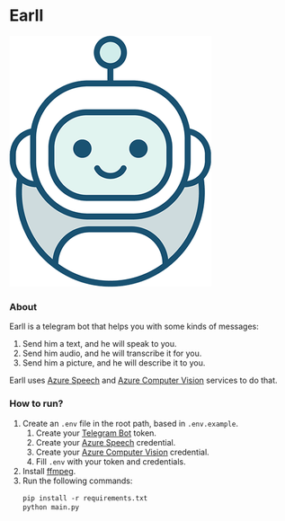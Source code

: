 # Earll

![Earll](https://raw.githubusercontent.com/jcavalin/earll_bot/main/assets/avatar.png)

### About
Earll is a telegram bot that helps you with some kinds of messages:
1. Send him a text, and he will speak to you.
2. Send him audio, and he will transcribe it for you.
3. Send him a picture, and he will describe it to you.

Earll uses [Azure Speech](https://azure.microsoft.com/en-us/services/cognitive-services/speech-services/) and [Azure Computer Vision](https://azure.microsoft.com/en-us/services/cognitive-services/computer-vision/) services to do that.

### How to run?
1. Create an `.env` file in the root path, based in `.env.example`.
   1. Create your [Telegram Bot](https://t.me/botfather) token.
   2. Create your [Azure Speech](https://azure.microsoft.com/en-us/services/cognitive-services/speech-services/) credential.
   3. Create your [Azure Computer Vision](https://azure.microsoft.com/en-us/services/cognitive-services/computer-vision/) credential.
   4. Fill `.env` with your token and credentials.
2. Install [ffmpeg](https://www.ffmpeg.org/).
3. Run the following commands:
    ```
    pip install -r requirements.txt 
    python main.py
    ```
